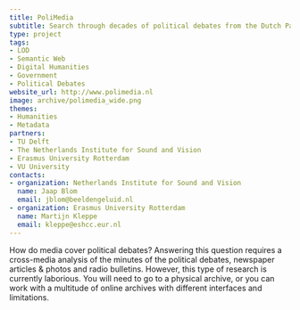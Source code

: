 ```yaml
---
title: PoliMedia
subtitle: Search through decades of political debates from the Dutch Parliament
type: project
tags:
- LOD
- Semantic Web
- Digital Humanities
- Government
- Political Debates
website_url: http://www.polimedia.nl
image: archive/polimedia_wide.png
themes:
- Humanities
- Metadata
partners:
- TU Delft
- The Netherlands Institute for Sound and Vision
- Erasmus University Rotterdam
- VU University
contacts:
- organization: Netherlands Institute for Sound and Vision
  name: Jaap Blom
  email: jblom@beeldengeluid.nl
- organization: Erasmus University Rotterdam
  name: Martijn Kleppe
  email: kleppe@eshcc.eur.nl
---
```


How do media cover political debates? Answering this question requires a cross-media analysis of the minutes of the political debates, newspaper articles & photos and radio bulletins. However, this type of research is currently laborious. You will need to go to a physical archive, or you can work with a multitude of online archives with different interfaces and limitations.
